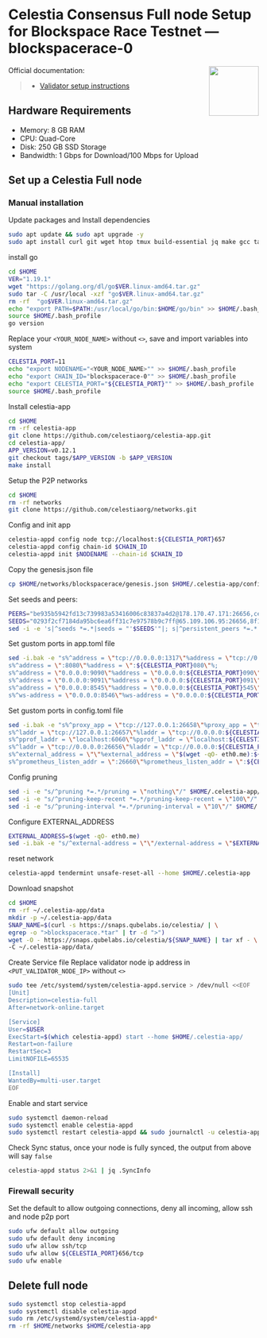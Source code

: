<div>
<h1 align="left" style="display: flex;"> Celestia Consensus Full node Setup for Blockspace Race Testnet — blockspacerace-0</h1>
<img src="https://avatars.githubusercontent.com/u/54859940?s=200&v=4"  style="float: right;" width="100" height="100"></img>
</div>

Official documentation:
>- [Validator setup instructions](https://docs.celestia.org/nodes/consensus-full-node/)


## Hardware Requirements
 - Memory: 8 GB RAM
 - CPU: Quad-Core
 - Disk: 250 GB SSD Storage
 - Bandwidth: 1 Gbps for Download/100 Mbps for Upload

## Set up a Celestia Full node 
### Manual installation

Update packages and Install dependencies

```bash
sudo apt update && sudo apt upgrade -y
sudo apt install curl git wget htop tmux build-essential jq make gcc tar clang pkg-config libssl-dev ncdu -y 
```

install go

```bash
cd $HOME
VER="1.19.1"
wget "https://golang.org/dl/go$VER.linux-amd64.tar.gz"
sudo tar -C /usr/local -xzf "go$VER.linux-amd64.tar.gz"
rm -rf  "go$VER.linux-amd64.tar.gz"
echo "export PATH=$PATH:/usr/local/go/bin:$HOME/go/bin" >> $HOME/.bash_profile
source $HOME/.bash_profile
go version 
```

Replace your `<YOUR_NODE_NAME>` without `<>`, save and import variables into system
>

```bash
CELESTIA_PORT=11
echo "export NODENAME="<YOUR_NODE_NAME>"" >> $HOME/.bash_profile
echo "export CHAIN_ID="blockspacerace-0"" >> $HOME/.bash_profile
echo "export CELESTIA_PORT="${CELESTIA_PORT}"" >> $HOME/.bash_profile
source $HOME/.bash_profile
```

Install celestia-app

~~~bash
cd $HOME 
rm -rf celestia-app 
git clone https://github.com/celestiaorg/celestia-app.git 
cd celestia-app/ 
APP_VERSION=v0.12.1 
git checkout tags/$APP_VERSION -b $APP_VERSION 
make install 
~~~

Setup the P2P networks

~~~bash
cd $HOME
rm -rf networks
git clone https://github.com/celestiaorg/networks.git 
~~~

Config and init app

~~~bash
celestia-appd config node tcp://localhost:${CELESTIA_PORT}657
celestia-appd config chain-id $CHAIN_ID
celestia-appd init $NODENAME --chain-id $CHAIN_ID
~~~

Copy the genesis.json file

~~~bash
cp $HOME/networks/blockspacerace/genesis.json $HOME/.celestia-app/config 
~~~

Set seeds and peers:

~~~bash
PEERS="be935b5942fd13c739983a53416006c83837a4d2@178.170.47.171:26656,cea09c9ac235a143d4b6a9d1ba5df6902b2bc2bd@95.214.54.28:20656,5c9cfba00df2aaa9f9fe26952e4bf912e3f1e8ee@195.3.221.5:26656,7b2f4cb70f04f2e9befb6ace66ce1ac7b3bea5b4@178.239.197.179:26656,7ee2ba21197d58679cfc1517b5bbc6465bed387a@65.109.67.25:26656,dc0656ab58280d641c8d10311d86627255bec8a1@148.251.85.27:26656,ccbd6262d0324e2e858594b639f4296cc4952c93@13.57.127.89:26656,a507b2bda6d2974c84ae1e8a8b788fc9e44d01f7@142.132.131.184:26656,9768290c60a746ee97ef1a5bcb8bee69066475e8@65.109.80.150:2600"
SEEDS="0293f2cf7184da95bc6ea6ff31c7e97578b9c7ff@65.109.106.95:26656,8f14ec71e1d712c912c27485a169c2519628cfb6@celest-test-seed.theamsolutions.info:22256"
sed -i -e 's|^seeds *=.*|seeds = "'$SEEDS'"|; s|^persistent_peers *=.*|persistent_peers = "'$PEERS'"|' $HOME/.celestia-app/config/config.toml
~~~

Set gustom ports in app.toml file

```bash
sed -i.bak -e "s%^address = \"tcp://0.0.0.0:1317\"%address = \"tcp://0.0.0.0:${CELESTIA_PORT}317\"%;
s%^address = \":8080\"%address = \":${CELESTIA_PORT}080\"%;
s%^address = \"0.0.0.0:9090\"%address = \"0.0.0.0:${CELESTIA_PORT}090\"%; 
s%^address = \"0.0.0.0:9091\"%address = \"0.0.0.0:${CELESTIA_PORT}091\"%; 
s%^address = \"0.0.0.0:8545\"%address = \"0.0.0.0:${CELESTIA_PORT}545\"%; 
s%^ws-address = \"0.0.0.0:8546\"%ws-address = \"0.0.0.0:${CELESTIA_PORT}546\"%" $HOME/.celestia-app/config/app.toml
```

Set gustom ports in config.toml file

```bash
sed -i.bak -e "s%^proxy_app = \"tcp://127.0.0.1:26658\"%proxy_app = \"tcp://127.0.0.1:${CELESTIA_PORT}658\"%; 
s%^laddr = \"tcp://127.0.0.1:26657\"%laddr = \"tcp://0.0.0.0:${CELESTIA_PORT}657\"%; 
s%^pprof_laddr = \"localhost:6060\"%pprof_laddr = \"localhost:${CELESTIA_PORT}060\"%;
s%^laddr = \"tcp://0.0.0.0:26656\"%laddr = \"tcp://0.0.0.0:${CELESTIA_PORT}656\"%;
s%^external_address = \"\"%external_address = \"$(wget -qO- eth0.me):${CELESTIA_PORT}656\"%;
s%^prometheus_listen_addr = \":26660\"%prometheus_listen_addr = \":${CELESTIA_PORT}660\"%" $HOME/.celestia-app/config/config.toml
```

Config pruning

```bash
sed -i -e "s/^pruning *=.*/pruning = \"nothing\"/" $HOME/.celestia-app/config/app.toml
sed -i -e "s/^pruning-keep-recent *=.*/pruning-keep-recent = \"100\"/" $HOME/.celestia-app/config/app.toml
sed -i -e "s/^pruning-interval *=.*/pruning-interval = \"10\"/" $HOME/.celestia-app/config/app.toml
```

Configure EXTERNAL_ADDRESS

~~~bash
EXTERNAL_ADDRESS=$(wget -qO- eth0.me)
sed -i.bak -e "s/^external-address = \"\"/external-address = \"$EXTERNAL_ADDRESS:${CELESTIA_PORT}656\"/" $HOME/.celestia-app/config/config.toml
~~~

reset network

~~~bash 
celestia-appd tendermint unsafe-reset-all --home $HOME/.celestia-app 
~~~

Download snapshot

~~~bash
cd $HOME
rm -rf ~/.celestia-app/data
mkdir -p ~/.celestia-app/data
SNAP_NAME=$(curl -s https://snaps.qubelabs.io/celestia/ | \
egrep -o ">blockspacerace.*tar" | tr -d ">")
wget -O - https://snaps.qubelabs.io/celestia/${SNAP_NAME} | tar xf - \
-C ~/.celestia-app/data/
~~~
    
Create Service file
Replace validator node ip address in `<PUT_VALIDATOR_NODE_IP>` without `<>`

```bash
sudo tee /etc/systemd/system/celestia-appd.service > /dev/null <<EOF
[Unit]
Description=celestia-full
After=network-online.target

[Service]
User=$USER
ExecStart=$(which celestia-appd) start --home $HOME/.celestia-app/
Restart=on-failure
RestartSec=3
LimitNOFILE=65535

[Install]
WantedBy=multi-user.target
EOF
```

Enable and start service

```bash
sudo systemctl daemon-reload
sudo systemctl enable celestia-appd
sudo systemctl restart celestia-appd && sudo journalctl -u celestia-appd -f
```

Check Sync status, once your node is fully synced, the output from above will say `false`

~~~bash
celestia-appd status 2>&1 | jq .SyncInfo
~~~

### Firewall security
Set the default to allow outgoing connections, deny all incoming, allow ssh and node p2p port

~~~bash
sudo ufw default allow outgoing 
sudo ufw default deny incoming 
sudo ufw allow ssh/tcp 
sudo ufw allow ${CELESTIA_PORT}656/tcp
sudo ufw enable
~~~

## Delete full node 

~~~bash
sudo systemctl stop celestia-appd
sudo systemctl disable celestia-appd
sudo rm /etc/systemd/system/celestia-appd*
rm -rf $HOME/networks $HOME/celestia-app
~~~
